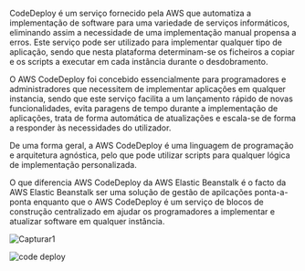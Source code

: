 CodeDeploy é um serviço fornecido pela AWS que automatiza a implementação de software para uma variedade de serviços informáticos, eliminando assim a necessidade de uma
implementação manual propensa a erros. Este serviço pode ser utilizado para implementar qualquer tipo de aplicação, sendo que nesta plataforma determinam-se os ficheiros
a copiar e os scripts a executar em cada instância durante o desdobramento.

O AWS CodeDeploy foi concebido essencialmente para programadores e administradores que necessitem de implementar aplicações em qualquer instancia, sendo que este serviço
facilita a um lançamento rápido de novas funcionalidades, evita paragens de tempo durante a implementação de aplicações, trata de forma automática de atualizações e
escala-se de forma a responder às necessidades do utilizador. 

De uma forma geral, a AWS CodeDeploy é uma linguagem de programação e arquitetura agnóstica, pelo que pode utilizar scripts para qualquer lógica de implementação
personalizada. 

O que diferencia AWS CodeDeploy da AWS Elastic Beanstalk é o facto da AWS Elastic Beanstalk ser uma solução de gestão de apilcações ponta-a-ponta enquanto que o AWS
CodeDeploy é um serviço de blocos de construção centralizado em ajudar os programadores a implementar e atualizar software em qualquer instância.  

![Capturar1](https://user-images.githubusercontent.com/102309065/160168674-88fde482-9139-49f9-a479-b66853ea2b2a.PNG)

![code deploy](https://user-images.githubusercontent.com/102309065/160168759-19f45d0b-8b59-443d-bd13-81b97d1fb2f0.PNG)
